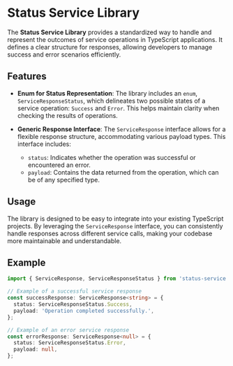 # Status Service Library

The **Status Service Library** provides a standardized way to handle and represent the outcomes of service operations in TypeScript applications. It defines a clear structure for responses, allowing developers to manage success and error scenarios efficiently.

## Features

- **Enum for Status Representation**: The library includes an `enum`, `ServiceResponseStatus`, which delineates two possible states of a service operation: `Success` and `Error`. This helps maintain clarity when checking the results of operations.

- **Generic Response Interface**: The `ServiceResponse` interface allows for a flexible response structure, accommodating various payload types. This interface includes:
  - `status`: Indicates whether the operation was successful or encountered an error.
  - `payload`: Contains the data returned from the operation, which can be of any specified type.

## Usage

The library is designed to be easy to integrate into your existing TypeScript projects. By leveraging the `ServiceResponse` interface, you can consistently handle responses across different service calls, making your codebase more maintainable and understandable.

## Example

```typescript
import { ServiceResponse, ServiceResponseStatus } from 'status-service';

// Example of a successful service response
const successResponse: ServiceResponse<string> = {
  status: ServiceResponseStatus.Success,
  payload: 'Operation completed successfully.',
};

// Example of an error service response
const errorResponse: ServiceResponse<null> = {
  status: ServiceResponseStatus.Error,
  payload: null,
};
```
